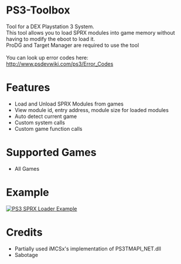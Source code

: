 # PS3-Toolbox
Tool for a DEX Playstation 3 System. <br>
This tool allows you to load SPRX modules into game memory without having to modify the eboot to load it.<br>
ProDG and Target Manager are required to use the tool
<br><br>
You can look up error codes here: http://www.psdevwiki.com/ps3/Error_Codes

# Features
- Load and Unload SPRX Modules from games
- View module id, entry address, module size for loaded modules
- Auto detect current game
- Custom system calls
- Custom game function calls

# Supported Games
- All Games 

# Example
[![PS3 SPRX Loader Example](https://img.youtube.com/vi/9yjhm56ddSY/0.jpg)](https://www.youtube.com/watch?v=9yjhm56ddSY "PS3 SPRX Loader Example")

# Credits
- Partially used iMCSx's implementation of PS3TMAPI_NET.dll
- Sabotage
